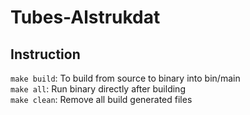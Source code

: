 # Tubes-Alstrukdat

## Instruction
`make build`: To build from source to binary into bin/main  
`make all`: Run binary directly after building  
`make clean`: Remove all build generated files  